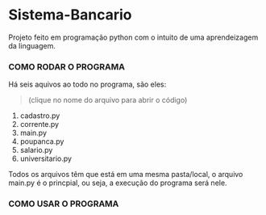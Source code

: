 # Sistema-Bancario

Projeto feito em programação python com o intuito de uma aprendeizagem da linguagem.

### COMO RODAR O PROGRAMA

Há seis aquivos ao todo no programa, são eles:
<blockquote>(clique no nome do arquivo para abrir o código)</blockquote>

1. cadastro.py
2. corrente.py
3. main.py 
4. poupanca.py
5. salario.py
6. universitario.py

Todos os arquivos têm que está em uma mesma pasta/local, o arquivo main.py é o princpial, ou seja, a execução do programa será nele. 


### COMO USAR O PROGRAMA

